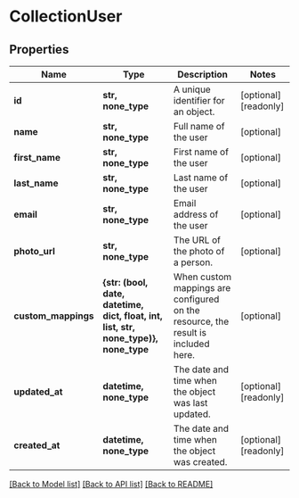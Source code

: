 # CollectionUser


## Properties
Name | Type | Description | Notes
------------ | ------------- | ------------- | -------------
**id** | **str, none_type** | A unique identifier for an object. | [optional] [readonly] 
**name** | **str, none_type** | Full name of the user | [optional] 
**first_name** | **str, none_type** | First name of the user | [optional] 
**last_name** | **str, none_type** | Last name of the user | [optional] 
**email** | **str, none_type** | Email address of the user | [optional] 
**photo_url** | **str, none_type** | The URL of the photo of a person. | [optional] 
**custom_mappings** | **{str: (bool, date, datetime, dict, float, int, list, str, none_type)}, none_type** | When custom mappings are configured on the resource, the result is included here. | [optional] 
**updated_at** | **datetime, none_type** | The date and time when the object was last updated. | [optional] [readonly] 
**created_at** | **datetime, none_type** | The date and time when the object was created. | [optional] [readonly] 

[[Back to Model list]](../../README.md#documentation-for-models) [[Back to API list]](../../README.md#documentation-for-api-endpoints) [[Back to README]](../../README.md)


